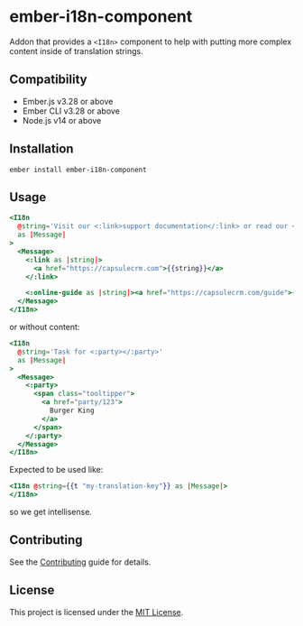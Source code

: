 # ember-i18n-component

Addon that provides a `<I18n>` component to help with putting more complex content inside of translation strings.


## Compatibility

* Ember.js v3.28 or above
* Ember CLI v3.28 or above
* Node.js v14 or above


## Installation

```
ember install ember-i18n-component
```


## Usage

```hbs
<I18n
  @string='Visit our <:link>support documentation</:link> or read our <:online-guide>online guide</:online-guide>.'
  as |Message|
>
  <Message>
    <:link as |string|>
      <a href="https://capsulecrm.com">{{string}}</a>
    </:link>

    <:online-guide as |string|><a href="https://capsulecrm.com/guide">{{string}}</a></:online-guide>
  </Message>
</I18n>
```

or without content:

```hbs
<I18n
  @string='Task for <:party></:party>'
  as |Message|
>
  <Message>
    <:party>
      <span class="tooltipper">
        <a href="party/123">
          Burger King
        </a>
      </span>
    </:party>
  </Message>
</I18n>
```

Expected to be used like:

```hbs
<I18n @string={{t "my-translation-key"}} as |Message|>
</I18n>
```

so we get intellisense.


## Contributing

See the [Contributing](CONTRIBUTING.md) guide for details.


## License

This project is licensed under the [MIT License](LICENSE.md).
